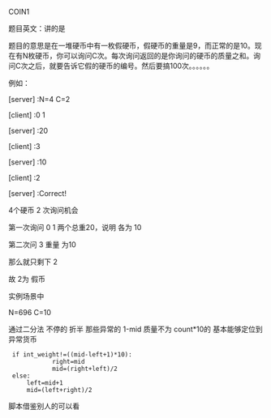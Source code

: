 COIN1

题目英文：讲的是

题目的意思是在一堆硬币中有一枚假硬币，假硬币的重量是9，而正常的是10。现在有N枚硬币，你可以询问C次。每次询问返回的是你询问的硬币的质量之和。询问C次之后，就要告诉它假的硬币的编号。然后要搞100次。。。。。。

例如：

[server] :N=4 C=2

[client]   :0 1

[server] :20

[client]   :3

[server] :10

[client]   :2

[server] :Correct!

4个硬币 2 次询问机会

第一次询问 0  1 两个总重20，说明 各为 10

第二次问 3 重量 为10  

那么就只剩下 2

故 2为 假币



实例场景中

N=696   C=10

通过二分法  不停的 折半 那些异常的  1-mid 质量不为  count*10的 基本能够定位到异常货币

```
 if int_weight!=((mid-left+1)*10):
            right=mid
            mid=(right+left)/2
 else:
     left=mid+1
     mid=(left+right)/2
```

脚本借鉴别人的可以看